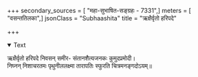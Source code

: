 +++
secondary_sources = [ "महा-सुभाषित-सङ्ग्रहः - 7331",]
meters = [ "वसन्ततिलका",]
jsonClass = "Subhaashita"
title = "ऋक्षैर्वृतो हरिपदे"

+++

<details open><summary>Text</summary>

ऋक्षैर्वृतो हरिपदे निवसन् समीर- संतानशैत्यजनकः कुमुदप्रमोदी।  
निघ्नन् निशाचरतमः पृथुनीललक्ष्मा तारापतिः स्फुरति चित्रमनङ्गदोऽयम्॥
</details>
